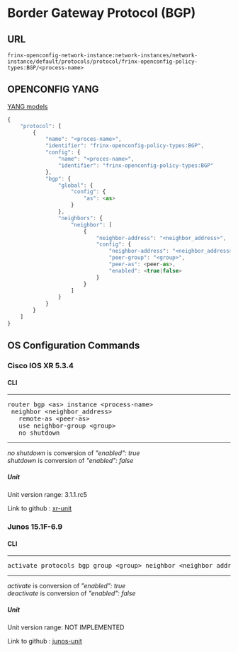 # Border Gateway Protocol (BGP)

## URL

```
frinx-openconfig-network-instance:network-instances/network-instance/default/protocols/protocol/frinx-openconfig-policy-types:BGP/<process-name>
```

## OPENCONFIG YANG

[YANG models](https://github.com/FRINXio/openconfig/tree/master/bgp/src/main/yang)

```javascript
{
    "protocol": [
        {
            "name": "<proces-name>",
            "identifier": "frinx-openconfig-policy-types:BGP",
            "config": {
                "name": "<proces-name>",
                "identifier": "frinx-openconfig-policy-types:BGP"
            },
            "bgp": {
                "global": {
                    "config": {
                        "as": <as>
                    }
                },
                "neighbors": {
                    "neighbor": [
                        {
                            "neighbor-address": "<neighbor_address>",
                            "config": {
                                "neighbor-address": "<neighbor_address>",
                                "peer-group": "<group>",
                                "peer-as": <peer-as>,
                                "enabled": <true|false>
                            }
                        }
                    ]
                }
            }
        }
    ]
}
```


## OS Configuration Commands

### Cisco IOS XR 5.3.4

#### CLI

---
<pre>
router bgp &lt;as&gt; instance &lt;process-name&gt;
 neighbor &lt;neighbor_address&gt;
   remote-as &lt;peer-as&gt;
   use neighbor-group &lt;group&gt;
   no shutdown
</pre>
---

*no shutdown* is conversion of *"enabled": true*  
*shutdown* is conversion of *"enabled": false*

##### Unit

Unit version range: 3.1.1.rc5

Link to github : [xr-unit](https://github.com/FRINXio/cli-units/tree/master/ios-xr/bgp)

### Junos 15.1F-6.9

#### CLI

---
<pre>
activate protocols bgp group &lt;group&gt; neighbor &lt;neighbor_address&gt;
</pre>
---

*activate* is conversion of *"enabled": true*  
*deactivate* is conversion of *"enabled": false*

##### Unit

Unit version range: NOT IMPLEMENTED

Link to github : [junos-unit]()
